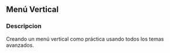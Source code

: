 ## Menú Vertical
### Descripcion
Creando un menú vertical como práctica usando todos los temas avanzados.
